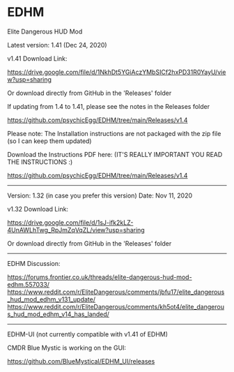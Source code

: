 # EDHM
Elite Dangerous HUD Mod

Latest version: 1.41 (Dec 24, 2020)

v1.41 Download Link:

https://drive.google.com/file/d/1NkhDt5YGiAczYMbSICf2hxPD31R0YayU/view?usp=sharing

Or download directly from GitHub in the 'Releases' folder

If updating from 1.4 to 1.41, please see the notes in the Releases folder

https://github.com/psychicEgg/EDHM/tree/main/Releases/v1.4

Please note: The Installation instructions are not packaged with the zip file (so I can keep them updated)

Download the Instructions PDF here: (IT'S REALLY IMPORTANT YOU READ THE INSTRUCTIONS :)

https://github.com/psychicEgg/EDHM/tree/main/Releases/v1.4


-------------------------------------------------------------------------
Version: 1.32 (in case you prefer this version)
Date: Nov 11, 2020

v1.32 Download Link:

https://drive.google.com/file/d/1sJ-ifk2kLZ-4UnAWLhTwg_RpJmZqVqZL/view?usp=sharing

Or download directly from GitHub in the 'Releases' folder

-------------------------------------------------------------------------
EDHM Discussion:

https://forums.frontier.co.uk/threads/elite-dangerous-hud-mod-edhm.557033/
https://www.reddit.com/r/EliteDangerous/comments/jbfu17/elite_dangerous_hud_mod_edhm_v131_update/
https://www.reddit.com/r/EliteDangerous/comments/kh5ot4/elite_dangerous_hud_mod_edhm_v14_has_landed/


-------------------------------------------------------------------------
EDHM-UI (not currently compatible with v1.41 of EDHM)

CMDR Blue Mystic is working on the GUI:

https://github.com/BlueMystical/EDHM_UI/releases
